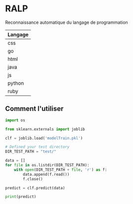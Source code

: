 # RALP
Reconnaissance automatique du langage de programmation

| Langage       |
| :------------ |
| css       |
| go     |
| html        |
| java        |
| js        |
| python        |
| ruby        |



## Comment l'utiliser
```python
import os

from sklearn.externals import joblib

clf = joblib.load('modelTrain.pkl')

# Defined your test directory
DIR_TEST_PATH = "test/"

data = []
for file in os.listdir(DIR_TEST_PATH):
    with open(DIR_TEST_PATH + file, 'r') as f:
        data.append(f.read())
        f.close()

predict = clf.predict(data)

print(predict)
```
